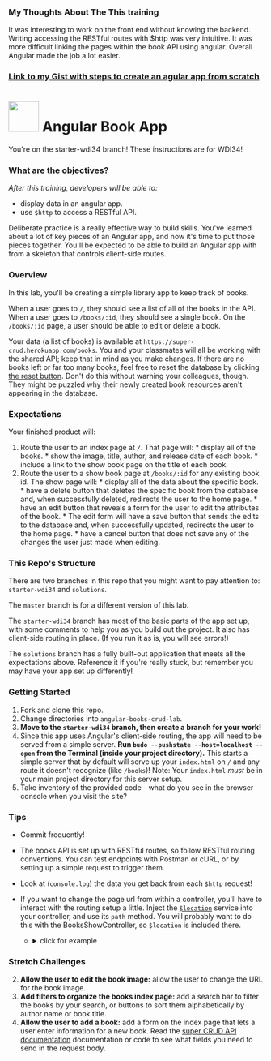 ### My Thoughts About The This training

It was interesting to work on the front end without knowing the backend. Writing accessing the RESTful routes with $http was very intuitive. It was more difficult linking the pages within the book API using angular. Overall Angular made the job a lot easier.

### [Link to my Gist with steps to create an agular app from scratch](https://gist.github.com/greicens/277d037b1397699491aa47d5b4e70ce2)

# <img src="https://cloud.githubusercontent.com/assets/7833470/10899314/63829980-8188-11e5-8cdd-4ded5bcb6e36.png" height="60"> Angular Book App

You're on the starter-wdi34 branch! These instructions are for WDI34!

### What are the objectives?
<!-- specific/measurable goal for students to achieve -->
*After this training, developers will be able to:*

- display data in an angular app.
- use `$http` to access a RESTful API.

Deliberate practice is a really effective way to build skills. You've learned about a lot of key pieces of an Angular app, and now it's time to put those pieces together.  You'll be expected to be able to build an Angular app with from a skeleton that controls client-side routes.

### Overview

In this lab, you'll be creating a simple library app to keep track of books.

When a user goes to `/`, they should see a list of all of the books in the API. When a user goes to `/books/:id`, they should see a single book. On the `/books/:id` page, a user should be able to edit or delete a book.

Your data (a list of books) is available at `https://super-crud.herokuapp.com/books`. You and your classmates will all be working with the shared API; keep that in mind as you make changes.  If there are no books left or far too many books, feel free to reset the database by clicking [the reset button](http://super-crud.herokuapp.com/reset). Don't do this without warning your colleagues, though. They might be puzzled why their newly created book resources aren't appearing in the database.

### Expectations

Your finished product will:

  1. Route the user to an index page at `/`. That page will:
    * display all of the books.
    * show the image, title, author, and release date of each book.
    * include a link to the show book page on the title of each book.
  2. Route the user to a show book page at `/books/:id` for any existing book id. The show page will:
    * display all of the data about the specific book.
    * have a delete button that deletes the specific book from the database and, when successfully deleted, redirects the user to the home page.
    * have an edit button that reveals a form for the user to edit the attributes of the book.
    * The edit form will have a save button that sends the edits to the database and, when successfully updated, redirects the user to the home page.
    * have a cancel button that does not save any of the changes the user just made when editing.

### This Repo's Structure

There are two branches in this repo that you might want to pay attention to: `starter-wdi34` and `solutions`.

The `master` branch is for a different version of this lab.

The `starter-wdi34` branch has most of the basic parts of the app set up, with some comments to help you as you build out the project. It also has client-side routing in place. (If you run it as is, you will see errors!)

The `solutions` branch has a fully built-out application that meets all the expectations above. Reference it if you're really stuck, but remember you may have your app set up differently!



### Getting Started

1. Fork and clone this repo.
2. Change directories into `angular-books-crud-lab`.
3. **Move to the `starter-wdi34` branch, then create a branch for your work!**
4. Since this app uses Angular's client-side routing,  the app will need to be served from a simple server. **Run `budo --pushstate --host=localhost --open` from the Terminal (inside your project directory).** This starts a simple server that by default will serve up your `index.html` on `/` and any route it doesn't recognize (like `/books`)!  Note: Your `index.html` *must* be in your main project directory for this server setup.
4. Take inventory of the provided code - what do you see in the browser console when you visit the site?

### Tips

* Commit frequently!

* The books API is set up with RESTful routes, so follow RESTful routing conventions.  You can test endpoints with Postman or cURL, or by setting up a simple request to trigger them.
* Look at (`console.log`) the data you get back from each `$http` request!
* If you want to change the page url from within a controller, you'll have to interact with the routing setup a little. Inject the [`$location`](https://docs.angularjs.org/api/ng/service/$location) service into your controller, and use its `path` method. You will probably want to do this with the BooksShowController, so `$location` is included there.

    * <details><summary>click for example</summary>  

      ```js  
      // inside GoatsShowController, we want to send the user back to goats index (home page) automatically
      $location.path('/');
      ```
      </details>

### Stretch Challenges

2. **Allow the user to edit the book image:** allow the user to change the URL for the book image.
3. **Add filters to organize the books index page:** add a search bar to filter the books by your search, or buttons to sort them alphabetically by author name or book title.
1. **Allow the user to add a book:** add a form on the index page that lets a user enter information for a new book.  Read the [super CRUD API documentation](https://github.com/SF-WDI-LABS/super-crud-api) documentation or code to see what fields you need to send in the request body.

